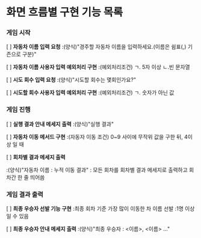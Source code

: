 # 화면 흐름별 구현 기능 목록

### 게임 시작

[ ] **자동차 이름 입력 요청**
:(양식)"경주할 자동차 이름을 입력하세요.(이름은 쉼표(,) 기즌으로 구분)"

[  ] **자동차 이름 사용자 입력 예외처리 구현**
:(예외처리조건) ㄱ. 5자 이상 ㄴ.빈 문자열

[ ] **시도 회수 입력 요청**
:(양식)"시도할 회수는 몇회인가요?"

[ ] **시도할 회수 사용자 입력 예외처리 구현**
:(예외처리조건) ㄱ. 숫자가 아닌 값

### 게임 진행

[ ] **실행 결과 안내 메세지 출력**
:(양식)"실행 결과"

[ ] **자동차 이동 메서드 구현**
:(자동자 이동 조건) 0~9 사이에 무작위 값을 구한 뒤, 4이상 일 때

[ ] **회차별 결과 메세지 출력**

:(양식)"자동차 이름 : 누적 이동 결과"
: 모든 회차를 회차별 결과 메세지로 출력하고 회차간 한 줄 띄어씀

### 게임 결과 출력

[ ] **최종 우승자 선발 기능 구현**
:최종 회차 기준 가장 많이 이동한 차 이름 선발
:1명 이상일 수 있음

[ ] **최종 우승자 안내 메세지 출력**
:(양식)"최종 우승자 : <이름>, <이름> ..."